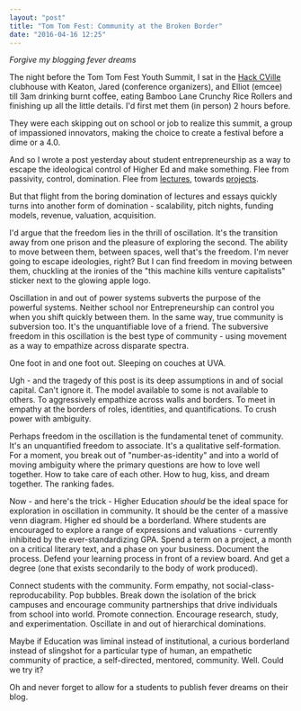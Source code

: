 ```yaml
---
layout: "post"
title: "Tom Tom Fest: Community at the Broken Border"
date: "2016-04-16 12:25"
---
```


_Forgive my blogging fever dreams_

The night before the Tom Tom Fest Youth Summit, I sat in the [Hack CVille](http://hackcville.com/) clubhouse with Keaton, Jared (conference organizers), and Elliot (emcee) till 3am drinking burnt coffee, eating Bamboo Lane Crunchy Rice Rollers and finishing up all the little details. I'd first met them (in person) 2 hours before.

They were each skipping out on school or job to realize this summit, a group of impassioned innovators, making the choice to create a festival before a dime or a 4.0.

And so I wrote a post yesterday about student entrepreneurship as a way to escape the ideological control of Higher Ed and make something. Flee from passivity, control, domination. Flee from [lectures](http://www.nytimes.com/2015/10/18/opinion/sunday/lecture-me-really.html?_r=0), towards [projects](http://www.npr.org/sections/ed/2016/04/14/465729968/a-nobel-laureates-education-plea-revolutionize-teaching).

But that flight from the boring domination of lectures and essays quickly turns into another form of domination - scalability, pitch nights, funding models, revenue, valuation, acquisition.

I'd argue that the freedom lies in the thrill of oscillation. It's the transition away from one prison and the pleasure of exploring the second. The ability to move between them, between spaces, well that's the freedom. I'm never going to escape ideologies, right? But I can find freedom in moving between them, chuckling at the ironies of the "this machine kills venture capitalists" sticker next to the glowing apple logo.

Oscillation in and out of power systems subverts the purpose of the powerful systems. Neither school nor Entrepreneurship can control you when you shift quickly between them. In the same way, true community is subversion too. It's the unquantifiable love of a friend. The subversive freedom in this oscillation is the best type of community - using movement as a way to empathize across disparate spectra.

One foot in and one foot out. Sleeping on couches at UVA.

Ugh - and the tragedy of this post is its deep assumptions in and of social capital. Can't ignore it. The model available to some is not available to others. To aggressively empathize across walls and borders. To meet in empathy at the borders of roles, identities, and quantifications. To crush power with ambiguity.

Perhaps freedom in the oscillation is the fundamental tenet of community. It's an unquantified freedom to associate. It's a qualitative self-formation. For a moment, you break out of "number-as-identity" and into a world of moving ambiguity where the primary questions are how to love well together. How to take care of each other. How to hug, kiss, and dream together. The ranking fades.

Now - and here's the trick - Higher Education _should_ be the ideal space for exploration in oscillation in community. It should be the center of a massive venn diagram. Higher ed should be a borderland. Where students are encouraged to explore a range of expressions and valuations - currently inhibited by the ever-standardizing GPA. Spend a term on a project, a month on a critical literary text, and a phase on your business. Document the process. Defend your learning process in front of a review board. And get a degree (one that exists secondarily to the body of work produced).

Connect students with the community. Form empathy, not social-class-reproducability. Pop bubbles. Break down the isolation of the brick campuses and encourage community partnerships that drive individuals from school into world. Promote connection. Encourage research, study, and experimentation. Oscillate in and out of hierarchical dominations.

Maybe if Education was liminal instead of institutional, a curious borderland instead of slingshot for a particular type of human, an empathetic community of practice, a self-directed, mentored, community. Well. Could we try it?

Oh and never forget to allow for a students to publish fever dreams on their blog.
